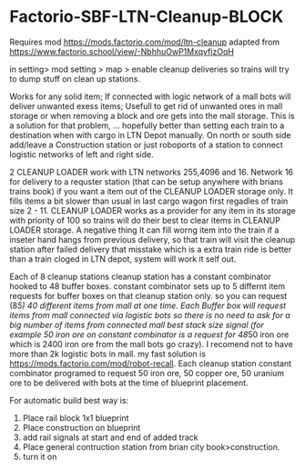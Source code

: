 # Factorio-SBF-LTN-Cleanup-BLOCK
Requires mod https://mods.factorio.com/mod/ltn-cleanup
adapted from https://www.factorio.school/view/-NbhhuOwP1MxqyfjzOqH

in setting> mod setting > map > enable cleanup deliveries so trains will try to dump stuff on clean up stations.

Works for any solid item; If connected with logic network of a mall bots will deliver unwanted exess items;  Usefull to get rid of unwanted ores in mall storage or when removing a block and ore gets into the mall storage.
This is a solution for that problem, ... hopefully better than setting each train to a destination when with cargo in LTN Depot manually.
On north or south side add/leave a Construction station or just roboports of a station to connect logistic networks of left and right side.

2 CLEANUP LOADER work with LTN networks 255,4096 and 16. Network 16 for delivery to a requster station (that can be setup anywhere with brians trains book) if you want a item out of the CLEANUP LOADER storage only. It fills items a bit slower than usual in last cargo wagon first regadles of train size 2 - 11. CLEANUP LOADER works as a provider for any item in its storage with priority of 100 so trains will do their best to clear items in CLEANUP LOADER storage. 
A negative thing It can fill worng item into the train if a inseter hand hangs from previous delivery, so that train will visit the cleanup station after failed delivery that misstake which is a extra train ride is better than a train cloged in LTN depot, system will work it self out.

Each of 8 cleanup stations cleanup station has a constant combinator hooked to 48 buffer boxes. constant combinator sets up to 5 differnt item requests for buffer boxes on that cleanup station only. so you can request (8*5) 40 different items from mall at one time.
Each Buffer box will request items from mall connected via logistic bots so there is no need to ask for a big number of items from connected mall best stack size signal (for example 50 iron ore on constant combinator is a request for 48*50 iron ore which is 2400 iron ore from the mall bots go crazy). I recomend not to have more than 2k logistic bots in mall. my fast solution is https://mods.factorio.com/mod/robot-recall.
Each cleanup station constant combinator programed to request 50 iron ore, 50 copper ore, 50 uranium ore to be delivered with bots at the time of blueprint placement.

For automatic build best way is:
1. Place rail block 1x1 blueprint
2. Place construction on blueprint
3. add rail signals at start and end of added track
4. Place general contruction station from brian city book>construction.
5. turn it on
